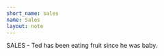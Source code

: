 ```yaml
---
short_name: sales
name: Sales
layout: note
---
```

SALES - Ted has been eating fruit since he was baby.
